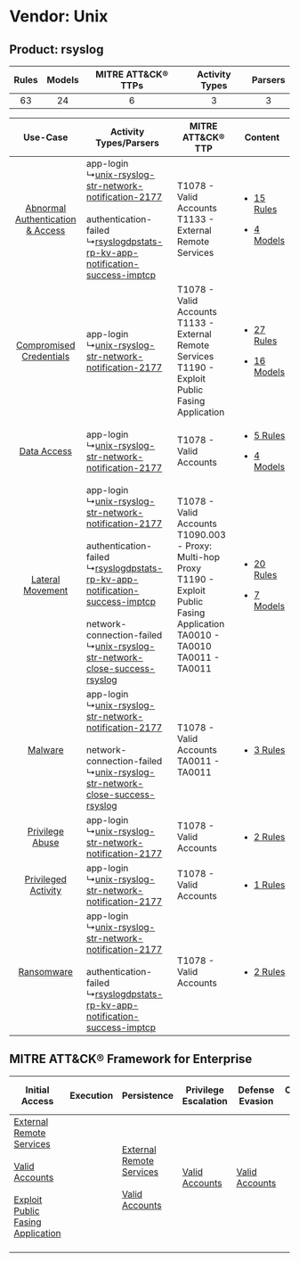 Vendor: Unix
============
Product: rsyslog
----------------
| Rules | Models | MITRE ATT&CK® TTPs | Activity Types | Parsers |
|:-----:|:------:|:------------------:|:--------------:|:-------:|
|  63   |   24   |         6          |       3        |    3    |

|    Use-Case    | Activity Types/Parsers    | MITRE ATT&CK® TTP    | Content    |
|:----:| ---- | ---- | ---- |
| [Abnormal Authentication & Access](../../../UseCases/uc_abnormal_authentication_&_access.md) |  app-login<br> ↳[unix-rsyslog-str-network-notification-2177](Ps/pC_unixrsyslogstrnetworknotification2177.md)<br><br> authentication-failed<br> ↳[rsyslogdpstats-rp-kv-app-notification-success-imptcp](Ps/pC_rsyslogdpstatsrpkvappnotificationsuccessimptcp.md)<br>    | T1078 - Valid Accounts<br>T1133 - External Remote Services<br>    | [<ul><li>15 Rules</li></ul><ul><li>4 Models</li></ul>](RM/r_m_unix_rsyslog_Abnormal_Authentication_&_Access.md) |
|          [Compromised Credentials](../../../UseCases/uc_compromised_credentials.md)          |  app-login<br> ↳[unix-rsyslog-str-network-notification-2177](Ps/pC_unixrsyslogstrnetworknotification2177.md)<br>    | T1078 - Valid Accounts<br>T1133 - External Remote Services<br>T1190 - Exploit Public Fasing Application<br>    | [<ul><li>27 Rules</li></ul><ul><li>16 Models</li></ul>](RM/r_m_unix_rsyslog_Compromised_Credentials.md)         |
|    [Data Access](../../../UseCases/uc_data_access.md)    |  app-login<br> ↳[unix-rsyslog-str-network-notification-2177](Ps/pC_unixrsyslogstrnetworknotification2177.md)<br>    | T1078 - Valid Accounts<br>    | [<ul><li>5 Rules</li></ul><ul><li>4 Models</li></ul>](RM/r_m_unix_rsyslog_Data_Access.md)    |
|    [Lateral Movement](../../../UseCases/uc_lateral_movement.md)    |  app-login<br> ↳[unix-rsyslog-str-network-notification-2177](Ps/pC_unixrsyslogstrnetworknotification2177.md)<br><br> authentication-failed<br> ↳[rsyslogdpstats-rp-kv-app-notification-success-imptcp](Ps/pC_rsyslogdpstatsrpkvappnotificationsuccessimptcp.md)<br><br> network-connection-failed<br> ↳[unix-rsyslog-str-network-close-success-rsyslog](Ps/pC_unixrsyslogstrnetworkclosesuccessrsyslog.md)<br> | T1078 - Valid Accounts<br>T1090.003 - Proxy: Multi-hop Proxy<br>T1190 - Exploit Public Fasing Application<br>TA0010 - TA0010<br>TA0011 - TA0011<br> | [<ul><li>20 Rules</li></ul><ul><li>7 Models</li></ul>](RM/r_m_unix_rsyslog_Lateral_Movement.md)    |
|    [Malware](../../../UseCases/uc_malware.md)    |  app-login<br> ↳[unix-rsyslog-str-network-notification-2177](Ps/pC_unixrsyslogstrnetworknotification2177.md)<br><br> network-connection-failed<br> ↳[unix-rsyslog-str-network-close-success-rsyslog](Ps/pC_unixrsyslogstrnetworkclosesuccessrsyslog.md)<br>    | T1078 - Valid Accounts<br>TA0011 - TA0011<br>    | [<ul><li>3 Rules</li></ul>](RM/r_m_unix_rsyslog_Malware.md)    |
|    [Privilege Abuse](../../../UseCases/uc_privilege_abuse.md)    |  app-login<br> ↳[unix-rsyslog-str-network-notification-2177](Ps/pC_unixrsyslogstrnetworknotification2177.md)<br>    | T1078 - Valid Accounts<br>    | [<ul><li>2 Rules</li></ul>](RM/r_m_unix_rsyslog_Privilege_Abuse.md)    |
|    [Privileged Activity](../../../UseCases/uc_privileged_activity.md)    |  app-login<br> ↳[unix-rsyslog-str-network-notification-2177](Ps/pC_unixrsyslogstrnetworknotification2177.md)<br>    | T1078 - Valid Accounts<br>    | [<ul><li>1 Rules</li></ul>](RM/r_m_unix_rsyslog_Privileged_Activity.md)    |
|    [Ransomware](../../../UseCases/uc_ransomware.md)    |  app-login<br> ↳[unix-rsyslog-str-network-notification-2177](Ps/pC_unixrsyslogstrnetworknotification2177.md)<br><br> authentication-failed<br> ↳[rsyslogdpstats-rp-kv-app-notification-success-imptcp](Ps/pC_rsyslogdpstatsrpkvappnotificationsuccessimptcp.md)<br>    | T1078 - Valid Accounts<br>    | [<ul><li>2 Rules</li></ul>](RM/r_m_unix_rsyslog_Ransomware.md)    |

MITRE ATT&CK® Framework for Enterprise
--------------------------------------
| Initial Access                                                                                                                                                                                                                         | Execution | Persistence                                                                                                                                      | Privilege Escalation                                                | Defense Evasion                                                     | Credential Access | Discovery | Lateral Movement | Collection | Command and Control                                                                                                                       | Exfiltration | Impact |
| -------------------------------------------------------------------------------------------------------------------------------------------------------------------------------------------------------------------------------------- | --------- | ------------------------------------------------------------------------------------------------------------------------------------------------ | ------------------------------------------------------------------- | ------------------------------------------------------------------- | ----------------- | --------- | ---------------- | ---------- | ----------------------------------------------------------------------------------------------------------------------------------------- | ------------ | ------ |
| [External Remote Services](https://attack.mitre.org/techniques/T1133)<br><br>[Valid Accounts](https://attack.mitre.org/techniques/T1078)<br><br>[Exploit Public Fasing Application](https://attack.mitre.org/techniques/T1190)<br><br> |           | [External Remote Services](https://attack.mitre.org/techniques/T1133)<br><br>[Valid Accounts](https://attack.mitre.org/techniques/T1078)<br><br> | [Valid Accounts](https://attack.mitre.org/techniques/T1078)<br><br> | [Valid Accounts](https://attack.mitre.org/techniques/T1078)<br><br> |                   |           |                  |            | [Proxy: Multi-hop Proxy](https://attack.mitre.org/techniques/T1090/003)<br><br>[Proxy](https://attack.mitre.org/techniques/T1090)<br><br> |              |        |